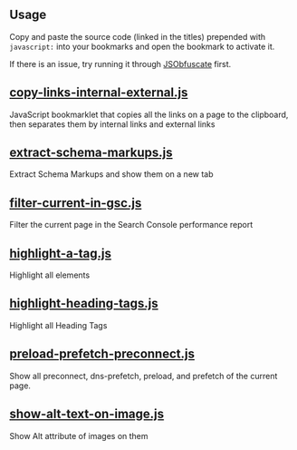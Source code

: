## Usage
Copy and paste the source code (linked in the titles) prepended with `javascript:` into your bookmarks and open the bookmark to activate it.

If there is an issue, try running it through [JSObfuscate](https://www.cleancss.com/javascript-obfuscate/) first.

## [copy-links-internal-external.js](https://raw.githubusercontent.com/ProfessorZer0/SEO-Bookmarklets/main/copy-links-internal-external.js)
JavaScript bookmarklet that copies all the links on a page to the clipboard, then separates them by internal links and external links

## [extract-schema-markups.js](https://raw.githubusercontent.com/ProfessorZer0/SEO-Bookmarklets/main/extract-schema-markups.js)
Extract Schema Markups and show them on a new tab

## [filter-current-in-gsc.js](https://raw.githubusercontent.com/ProfessorZer0/SEO-Bookmarklets/main/filter-current-in-gsc.js)
Filter the current page in the Search Console performance report

## [highlight-a-tag.js](https://raw.githubusercontent.com/ProfessorZer0/SEO-Bookmarklets/main/highlight-a-tag.js)
Highlight all <a> elements

## [highlight-heading-tags.js](https://raw.githubusercontent.com/ProfessorZer0/SEO-Bookmarklets/main/highlight-heading-tags.js)
Highlight all Heading Tags <H>

## [preload-prefetch-preconnect.js](https://raw.githubusercontent.com/ProfessorZer0/SEO-Bookmarklets/main/preload-prefetch-preconnect.js)
Show all preconnect, dns-prefetch, preload, and prefetch of the current page.

## [show-alt-text-on-image.js](https://raw.githubusercontent.com/ProfessorZer0/SEO-Bookmarklets/main/show-alt-text-on-image.js)
Show Alt attribute of images on them
